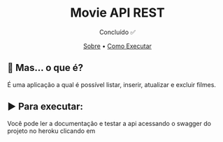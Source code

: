 
<h1 align="center">Movie API REST</h1>
<p align="center">Concluído ✅</p>
<p align="center">
  <a href="#Sobre">Sobre</a> •
  <a href="#Executar">Como Executar</a>
</p>

<h2 id="Sobre">🤔 Mas... o que é?</h2>
<p>
  É uma aplicação a qual é possível listar, inserir, atualizar e excluir filmes.
</p>

<h2 id="Executar">▶️ Para executar:</h2>
<p>Você pode ler a documentação e testar a api acessando o swagger do projeto no heroku clicando em <a href=""></a>